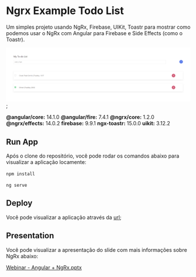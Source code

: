 # Ngrx Example Todo List

Um simples projeto usando NgRx, Firebase, UIKit, Toastr para mostrar como podemos usar o NgRx com Angular para Firebase e Side Effects (como o Toastr).

![My Todo List App](./src/assets/readme/images/My%20Todo%20List.png);

**@angular/core:** 14.1.0
**@angular/fire:** 7.4.1
**@ngrx/core:** 1.2.0
**@ngrx/effects:** 14.0.2
**firebase:** 9.9.1
**ngx-toastr:** 15.0.0
**uikit:** 3.12.2

## Run App

Após o clone do repositório, você pode rodar os comandos abaixo para visualizar a aplicação locamente:

`npm install`

`ng serve`

## Deploy

Você pode visualizar a aplicação através da [url]('https://todo-list-a1eec.web.app/home');

## Presentation

Você pode visualizar a apresentação do slide com mais informações sobre NgRx abaixo:

[Webinar - Angular + NgRx.pptx](https://github.com/lhaisrs/ngrx-example-todolist/files/9245194/Webinar.-.Angular.%2B.NgRx.pptx)
